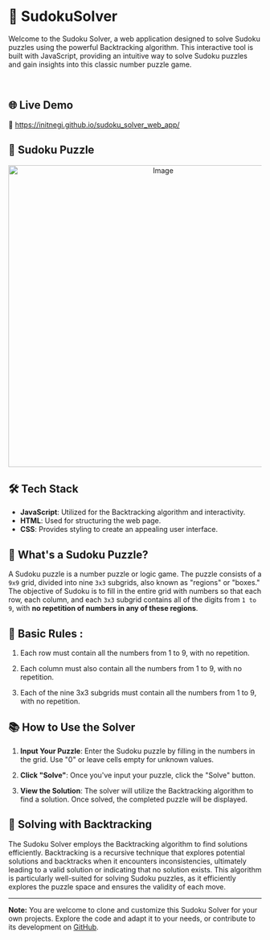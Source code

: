 # 🧩 SudokuSolver

Welcome to the Sudoku Solver, a web application designed to solve Sudoku puzzles using the powerful Backtracking algorithm. This interactive tool is built with JavaScript, providing an intuitive way to solve Sudoku puzzles and gain insights into this classic number puzzle game.
<br>


<br> 

## 🌐 Live Demo 
 🔗 https://initnegi.github.io/sudoku_solver_web_app/



## 🧩 Sudoku Puzzle


<p align="center">
  <img src="https://github.com/ayushichoudhary-19/SudokuSolver/assets/73214455/1686de45-c5c3-4f53-ad1d-6a57a86111db" alt="Image" width="600" height="auto">
</p>
  



</div>


## 🛠️ Tech Stack
- **JavaScript**: Utilized for the Backtracking algorithm and interactivity.
- **HTML**: Used for structuring the web page.
- **CSS**: Provides styling to create an appealing user interface.


## 🤔 What's a Sudoku Puzzle?  
A Sudoku puzzle is a number puzzle or logic game. The puzzle consists of a `9x9` grid, divided into nine `3x3` subgrids, also known as "regions" or "boxes." The objective of Sudoku is to fill in the entire grid with numbers so that each row, each column, and each `3x3` subgrid contains all of the digits from `1 to 9`, with **no repetition of numbers in any of these regions**.

## 📜 Basic Rules :

1. Each row must contain all the numbers from 1 to 9, with no repetition.

2. Each column must also contain all the numbers from 1 to 9, with no repetition.

3. Each of the nine 3x3 subgrids must contain all the numbers from 1 to 9, with no repetition.


## 📚 How to Use the Solver

1. **Input Your Puzzle**: Enter the Sudoku puzzle by filling in the numbers in the grid. Use "0" or leave cells empty for unknown values.

2. **Click "Solve"**: Once you've input your puzzle, click the "Solve" button.

3. **View the Solution**: The solver will utilize the Backtracking algorithm to find a solution. Once solved, the completed puzzle will be displayed.

## 🧰 Solving with Backtracking

The Sudoku Solver employs the Backtracking algorithm to find solutions efficiently. Backtracking is a recursive technique that explores potential solutions and backtracks when it encounters inconsistencies, ultimately leading to a valid solution or indicating that no solution exists. This algorithm is particularly well-suited for solving Sudoku puzzles, as it efficiently explores the puzzle space and ensures the validity of each move.


---

**Note:** You are welcome to clone and customize this Sudoku Solver for your own projects. Explore the code and adapt it to your needs, or contribute to its development on [GitHub](https://github.com/initnegi/sudoku_solver_web_app).


